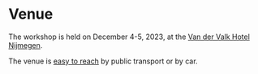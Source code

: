 # Venue

The workshop is held on December 4-5, 2023, at the [Van der Valk Hotel Nijmegen](https://www.valknijmegen.nl/en).

The venue is [easy to reach](https://www.valknijmegen.nl/en/contact#route) by public transport or by car.
